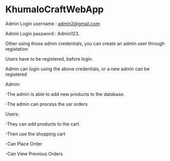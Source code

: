 # KhumaloCraftWebApp

Admin Login username : admin2@gmail.com

Admin Login password : Admin123.

Other using those admin credentials, you can create an admin user through registation

Users have to be registered, before login.

Admin can login using the above credentials, or a new admin can be registered

Admin:

-The admin is able to add new products to the database.

-The admin can process the usr orders

Users:

-They can add products to the cart.

-Then use the shopping cart

-Can Place Order

-Can View Previous Orders
